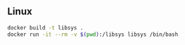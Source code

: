 

## Linux

```bash
docker build -t libsys .
docker run -it --rm -v $(pwd):/libsys libsys /bin/bash
```
